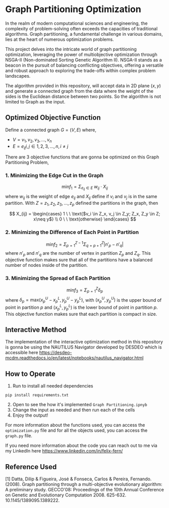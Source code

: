 # Graph Partitioning Optimization
In the realm of modern computational sciences and engineering, the complexity of problem-solving often exceeds the capacities of traditional algorithms. Graph partitioning, a fundamental challenge in various domains, lies at the heart of numerous optimization problems.

This project delves into the intricate world of graph partitioning optimization, leveraging the power of multiobjective optimization through NSGA-II (Non-dominated Sorting Genetic Algorithm II). NSGA-II stands as a beacon in the pursuit of balancing conflicting objectives, offering a versatile and robust approach to exploring the trade-offs within complex problem landscapes.

The algorithm provided in this repository, will accept data in 2D plane $(x,y)$ and generate a connected graph from the data where the weight of the sides is the Euclidean distance between two points. So the algorithm is not limited to Graph as the input. 

## Optimized Objective Function
Define a connected graph $G = (V, E)$ where, 
* $V = {v_1, v_2, v_3, ..., v_n}$
* $E = {e_{ij} i,j \in {1,2,3, ..., n}, i\neq j }$
  
There are 3 objective functions that are gonna be optimized on this Graph Partitioning Problem,
### 1. Minimizing the Edge Cut in the Graph
$$\text{min} f_1 = \Sigma_{e_{ij} \in E} \ w_{ij}\cdot X_{ij}$$
where $w_{ij}$ is the weight of edge $e_{ij}$ and $X_{ij}$ define if $v_i$ and $v_j$ is in the same partition. With $Z = {z_1, z_2, z_3, ..., z_p}$ defined the partitions in the graph, then

$$
X_{ij} = \begin{cases}
              1 \ \ \text{$v_i \in Z_x, v_j \in Z_y; Z_x, Z_y \in Z; x\neq y$} \\
              0 \ \ \text{otherwise}
          \end{cases} 
$$

### 2. Minimizing the Difference of Each Point in Partition
$$\text{min} f_2 = \Sigma_{p=1}^{Z-1} \Sigma^{Z}_{q=p+1} |n'_p - n'_q|$$
where $n'_p$ and $n'_q$ are the number of vertex in partition $Z_p$ and $Z_q$. This objective function makes sure that all of the partitions have a balanced number of nodes inside of the partition.

### 3. Minimizing the Spread of Each Partition
$$\text{min} f_3 = \Sigma_{p=1}^Z \delta_p$$
where $\delta_p = \text{max}(x_p^U - x_p^L, y_p^U - y_p^L)$, with $(x^U_p, y^U_p)$ is the upper bound of point in partition $p$ and ($x^L_p, y^L_p)$ is the lower bound of point in partition $p$. This objective function makes sure that each partition is compact in size.

## Interactive Method 
The implementation of the interactive optimization method in this repository is gonna be using the NAUTILUS Navigator developed by DESDEO which is accessible here https://desdeo-mcdm.readthedocs.io/en/latest/notebooks/nautilus_navigator.html 

## How to Operate
1. Run to install all needed dependencies
```
pip install requirements.txt
```
2. Open to see the how it's implemented `Graph Partitioning.ipnyb`
3. Change the input as needed and then run each of the cells
4. Enjoy the output!

For more information about the functions used, you can access the `optimization.py` file and for all the objects used, you can access the `graph.py` file.

If you need more information about the code you can reach out to me via my LinkedIn here https://www.linkedin.com/in/felix-fern/

## Reference Used
[1] Datta, Dilip & Figueira, José & Fonseca, Carlos & Pereira, Fernando. (2008). Graph partitioning through a multi-objective evolutionary algorithm: A preliminary study. GECCO'08: Proceedings of the 10th Annual Conference on Genetic and Evolutionary Computation 2008. 625-632. 10.1145/1389095.1389222. 


